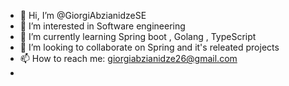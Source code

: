 - 👋 Hi, I’m @GiorgiAbzianidzeSE
- 👀 I’m interested in Software engineering
- 🌱 I’m currently learning Spring boot , Golang , TypeScript
- 💞️ I’m looking to collaborate on Spring and it's releated projects
- 📫 How to reach me: giorgiabzianidze26@gmail.com
-

<!---
GiorgiAbzianidzeSE/GiorgiAbzianidzeSE is a ✨ special ✨ repository because its `README.md` (this file) appears on your GitHub profile.
You can click the Preview link to take a look at your changes.
--->
